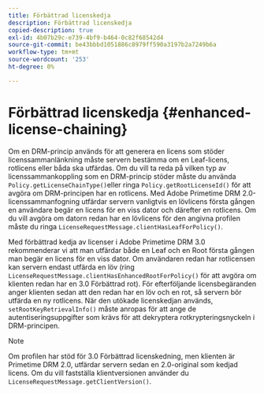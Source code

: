 ```yaml
---
title: Förbättrad licenskedja
description: Förbättrad licenskedja
copied-description: true
exl-id: 4b07b29c-e739-4bf9-b464-0c82f68542d4
source-git-commit: be43bbbd1051886c8979ff590a3197b2a7249b6a
workflow-type: tm+mt
source-wordcount: '253'
ht-degree: 0%

---
```


# Förbättrad licenskedja {#enhanced-license-chaining}

Om en DRM-princip används för att generera en licens som stöder licenssammanlänkning måste servern bestämma om en Leaf-licens, rotlicens eller båda ska utfärdas. Om du vill ta reda på vilken typ av licenssammankoppling som en DRM-princip stöder måste du använda `Policy.getLicenseChainType()`eller ringa `Policy.getRootLicenseId()` för att avgöra om DRM-principen har en rotlicens. Med Adobe Primetime DRM 2.0-licenssammanfogning utfärdar servern vanligtvis en lövlicens första gången en användare begär en licens för en viss dator och därefter en rotlicens. Om du vill avgöra om datorn redan har en lövlicens för den angivna profilen måste du ringa `LicenseRequestMessage.clientHasLeafForPolicy()`.

Med förbättrad kedja av licenser i Adobe Primetime DRM 3.0 rekommenderar vi att man utfärdar både en Leaf och en Root första gången man begär en licens för en viss dator. Om användaren redan har rotlicensen kan servern endast utfärda en löv (ring `LicenseRequestMessage.clientHasEnhancedRootForPolicy()` för att avgöra om klienten redan har en 3.0 Förbättrad rot). För efterföljande licensbegäranden anger klienten sedan att den redan har en löv och en rot, så servern bör utfärda en ny rotlicens. När den utökade licenskedjan används, `setRootKeyRetrievalInfo()` måste anropas för att ange de autentiseringsuppgifter som krävs för att dekryptera rotkrypteringsnyckeln i DRM-principen.

>[!NOTE]
>
>Om profilen har stöd för 3.0 Förbättrad licenskedning, men klienten är Primetime DRM 2.0, utfärdar servern sedan en 2.0-original som kedjad licens. Om du vill fastställa klientversionen använder du `LicenseRequestMessage.getClientVersion()`.
